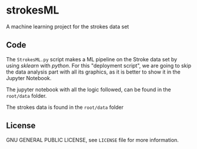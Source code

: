 # strokesML
A machine learning project for the strokes data set

## Code

The ```StrokesML.py``` script makes a ML pipeline on the Stroke data set by using *sklearn* with *python*.
For this "deployment script", we are going to skip the data analysis part with all its graphics, as it is better to 
show it in the Jupyter Notebook.

The jupyter notebook with all the logic followed, can be found in the ```root/data``` folder.

The strokes data is found in the ```root/data``` folder

## License
GNU GENERAL PUBLIC LICENSE, see ```LICENSE``` file for more information.
